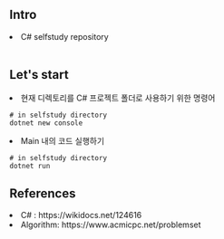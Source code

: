 <h2>Intro</h2>
<li>C# selfstudy repository</li>

<br>

<h2>Let's start</h2>

<li>현재 디렉토리를 C# 프로젝트 폴더로 사용하기 위한 명령어</li>

```
# in selfstudy directory
dotnet new console
```

<li>Main 내의 코드 실행하기</li> 

```
# in selfstudy directory
dotnet run
```

<h2>References</h2>
<li>C# : https://wikidocs.net/124616</li>
<li>Algorithm: https://www.acmicpc.net/problemset</li>